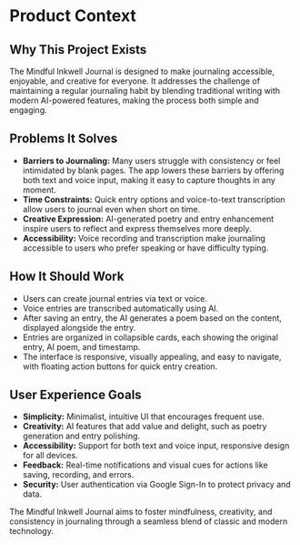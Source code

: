# Product Context

## Why This Project Exists

The Mindful Inkwell Journal is designed to make journaling accessible, enjoyable, and creative for everyone. It addresses the challenge of maintaining a regular journaling habit by blending traditional writing with modern AI-powered features, making the process both simple and engaging.

## Problems It Solves

- **Barriers to Journaling:** Many users struggle with consistency or feel intimidated by blank pages. The app lowers these barriers by offering both text and voice input, making it easy to capture thoughts in any moment.
- **Time Constraints:** Quick entry options and voice-to-text transcription allow users to journal even when short on time.
- **Creative Expression:** AI-generated poetry and entry enhancement inspire users to reflect and express themselves more deeply.
- **Accessibility:** Voice recording and transcription make journaling accessible to users who prefer speaking or have difficulty typing.

## How It Should Work

- Users can create journal entries via text or voice.
- Voice entries are transcribed automatically using AI.
- After saving an entry, the AI generates a poem based on the content, displayed alongside the entry.
- Entries are organized in collapsible cards, each showing the original entry, AI poem, and timestamp.
- The interface is responsive, visually appealing, and easy to navigate, with floating action buttons for quick entry creation.

## User Experience Goals

- **Simplicity:** Minimalist, intuitive UI that encourages frequent use.
- **Creativity:** AI features that add value and delight, such as poetry generation and entry polishing.
- **Accessibility:** Support for both text and voice input, responsive design for all devices.
- **Feedback:** Real-time notifications and visual cues for actions like saving, recording, and errors.
- **Security:** User authentication via Google Sign-In to protect privacy and data.

The Mindful Inkwell Journal aims to foster mindfulness, creativity, and consistency in journaling through a seamless blend of classic and modern technology.
